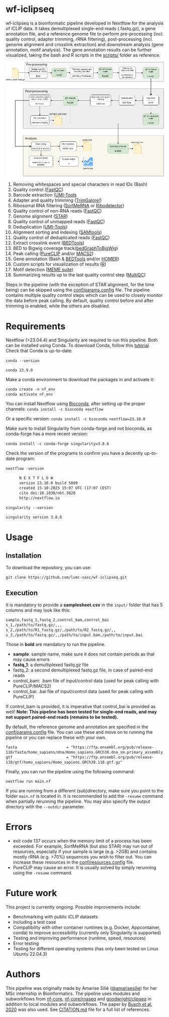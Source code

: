 # wf-iclipseq
wf-iclipseq is a bioinformatic pipeline developed in Nextflow for the analysis of iCLIP data. It takes demultiplexed single-end reads (.fastq.gz), a gene annotation file, and a reference genome file to perform pre-processing (incl. quality control, adapter trimming, rRNA filtering), post-processing (incl. genome alignment and crosslink extraction) and downstream analysis (gene annotation, motif analysis). The gene annotation results can be further visualized, taking the bash and R scripts in the [scripts/](scripts/) folder as reference. 

![Alt text](figures/pipeline_workflow.png?raw=true "Pipeline design")

1. Removing whitespaces and special characters in read IDs (Bash)
2. Quality control ([FastQC](https://www.bioinformatics.babraham.ac.uk/projects/fastqc/))
3. Barcode extraction ([UMI-Tools](https://github.com/CGATOxford/UMI-tools)
4. Adapter and quality trimming ([TrimGalore!](https://www.bioinformatics.babraham.ac.uk/projects/trim_galore/))
5. Ribosomal RNA filtering ([SortMeRNA](https://github.com/sortmerna/sortmerna) or [Ribodetector](https://github.com/hzi-bifo/RiboDetector))
6. Quality control of non-RNA reads ([FastQC](https://www.bioinformatics.babraham.ac.uk/projects/fastqc/))
7. Genome alignment ([STAR](https://github.com/alexdobin/STAR))
8. Quality control of unmapped reads ([FastQC](https://www.bioinformatics.babraham.ac.uk/projects/fastqc/))
9. Deduplication ([UMI-Tools](https://github.com/CGATOxford/UMI-tools))
10. Alignment sorting and indexing ([SAMtools](https://sourceforge.net/projects/samtools/files/samtools/))
11. Quality control of deduplicated reads ([FastQC](https://www.bioinformatics.babraham.ac.uk/projects/fastqc/))
12. Extract crosslink event ([BEDTools](https://github.com/arq5x/bedtools2/))
13. BED to Bigwig coverage track([bedGraphToBigWig](https://hgdownload.soe.ucsc.edu/admin/exe/))
14. Peak calling ([PureCLIP](https://github.com/skrakau/PureCLIP) and/or [MACS2](https://github.com/macs3-project/MACS))
15. Gene annotation (Bash & [BEDTools](https://github.com/arq5x/bedtools2/) and/or [HOMER](http://homer.ucsd.edu/homer/download.html))
16. Custom scripts for visualization of results ([R](https://www.r-project.org/))
17. Motif detection ([MEME suite](https://meme-suite.org/meme/doc/download.html))
18. Summarizing results up to the last quality control step ([MultiQC](https://multiqc.info/))

Steps in the pipeline (with the exception of STAR alignment, for the time being) can be skipped using the [conf/params.config](conf/params.config) file. The pipeline contains multiple quality control steps which can be used to closely monitor the data before peak calling. By default, quality control before and after trimming is enabled, while the others are disabled.

# Requirements
Nextflow (>23.04.4) and Singularity are required to run this pipeline. Both can be installed using Conda. To download Conda, follow this [tutorial](https://docs.conda.io/projects/conda/en/latest/user-guide/install/linux.html). Check that Conda is up-to-date:

`conda --version`

```plaintext
conda 23.9.0
```

Make a conda environment to download the packages in and activate it:
```
conda create -n nf_env
conda activate nf_env
```

You can install Nextflow using [Bioconda](https://bioconda.github.io/), after setting up the proper channels: `conda install -c bioconda nextflow`

Or a specific version: `conda install -c bioconda nextflow=23.10.0`

Make sure to install Singularity from conda-forge and not bioconda, as conda-forge has a more recent version:

`conda install -c conda-forge singularity=3.8.6`

Check the version of the programs to confirm you have a decently up-to-date program:

`nextflow -version`

```plaintext
      N E X T F L O W
      version 23.10.0 build 5889
      created 15-10-2023 15:07 UTC (17:07 CEST)
      cite doi:10.1038/nbt.3820
      http://nextflow.io
```

`singularity --version`

```plaintext
singularity version 3.8.6
```

# Usage
## Installation
To download the repository, you can use:

```
git clone https://github.com/lumc-sasc/wf-iclipseq.git
```
## Execution
It is mandatory to provide a **samplesheet.csv** in the `input/` folder that has 5 columns and may look like this:

```
sample,fastq_1,fastq_2,control_bam,control_bai
s_1,/path/to/fastq.gz/,,,
s_2,/path/to/R1_fastq.gz/,/path/to/R2_fastq.gz/,,
s_3,/path/to/fastq.gz/,,/path/to/input.bam,/path/to/input.bai
```
Those in **bold** are mandatory to run the pipeline.
- **sample**: sample name, make sure it does not contain periods as that may cause errors
- **fastq_1**: a demultiplexed fastq.gz file
- fastq_2: a second demultiplexed fastq.gz file, in case of paired-end reads
- control_bam: .bam file of input/control data (used for peak calling with PureCLIP/MACS2)
- control_bai: .bai file of input/control data (used for peak calling with PureCLIP)

If control_bam is provided, it is imperative that control_bai is provided as well!
**Note: This pipeline has been tested for single-end reads, and may not support paired-end reads (remains to be tested).**

By default, the reference genome and annotation are specified in the [conf/params.config](conf/params.config) file. You can use these and move on to running the pipeline or you can replace these with your own.
```
fasta                      = "https://ftp.ensembl.org/pub/release-110/fasta/homo_sapiens/dna/Homo_sapiens.GRCh38.dna_sm.primary_assembly.fa.gz"
gtf                        = "https://ftp.ensembl.org/pub/release-110/gtf/homo_sapiens/Homo_sapiens.GRCh38.110.gtf.gz"
```

Finally, you can run the pipeline using the following command:
```
nextflow run main.nf
```
If you are running from a different (sub)directory, make sure you point to the folder `main.nf` is located in. It is recommended to add the `-resume` command when partially rerunning the pipeline. You may also specify the output directory with the `--outdir` parameter.

# Errors
- exit code 137 occurs when the memory limit of a process has been exceeded. For example, SortMeRNA (but also STAR) may run out of resources, especially if your sample is large (e.g. >2GB) and contains mostly rRNA (e.g. >70%) sequences you wish to filter out. You can increase these resources in the [conf/resources.config](conf/resources.config) file.
- PureCLIP may cause an error. It is usually solved by simply rerunning using the `-resume` command.

# Future work
This project is currently ongoing. Possible improvements include:

- Benchmarking with public iCLIP datasets
- Including a test case
- Compatibility with other container runtimes (e.g. Docker, Appcontainer, conda) to improve accessibility (currently only Singularity is supported)
- Testing and improving performance (runtime, speed, resources)
- Error testing
- Testing for different operating systems (has only been tested on Linux Ubuntu 22.04.3)

# Authors
This pipeline was originally made by Amarise Silié ([@amarisesilie](https://github.com/amarisesilie)) for her MSc internship in Bioinformatics. The pipeline uses modules and subworkflows from [nf-core](https://github.com/nf-core/modules), [nf-core/rnaseq](https://github.com/nf-core/rnaseq) and [goodwright/clipseq](https://github.com/goodwright/clipseq) in addition to local modules and subworkflows. The paper by [Busch et al. 2020](https://www.sciencedirect.com/science/article/pii/S1046202318304948?via%3Dihub) was also used. See [CITATION.md](CITATION.md) file for a full list of references.
